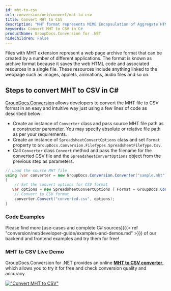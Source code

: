 ```yaml
---
id: mht-to-csv
url: conversion/net/convert/mht-to-csv
title: Convert MHT to CSV
description: "MHT format represents MIME Encapsulation of Aggregate HTML with .mht extension. Learn how to convert MHT to CSV file programmatically in C# language using GroupDocs.Conversion for .NET library."
keywords: Convert MHT to CSV in C#
productName: GroupDocs.Conversion for .NET
hideChildren: False
---
```


Files with MHT extension represent a web page archive format that can be created by a number of different applications. The format is known as archive format because it saves the web HTML code and associated resources in a single file. These resources include anything linked to the webpage such as images, applets, animations, audio files and so on.

## Steps to convert MHT to CSV in C#

[GroupDocs.Conversion](https://products.groupdocs.com/conversion/net) allows developers to convert the MHT file to CSV format in an easy and intuitive way just using a few lines of code as described below:

* Create an instance of `Converter` class and pass source MHT file path as a constructor parameter. You may specify absolute or relative file path as per your requirements. 
* Create an instance of `SpreadsheetConvertOptions` class and set `Format` property to `GroupDocs.Conversion.FileTypes.SpreadsheetFileType.Csv`.
* Call `Converter` class `Convert` method and pass the filename for the converted CSV file and the `SpreadsheetConvertOptions` object from the previous step as parameters.

```csharp
// Load the source MHT file
using (var converter = new GroupDocs.Conversion.Converter("sample.mht"))
{
    // Set the convert options for CSV format
   var options = new SpreadsheetConvertOptions { Format = GroupDocs.Conversion.FileTypes.SpreadsheetFileType.Csv };
    // Convert to CSV format
    converter.Convert("converted.csv", options);
}
```

### Code Examples

Please find more [use-cases and complete C# sources]({{< ref "conversion/net/developer-guide/examples-and-demos.md" >}}) of our backend and frontend examples and try them for free!

### MHT to CSV Live Demo

GroupDocs.Conversion for .NET provides an online [**MHT to CSV converter**](https://products.groupdocs.app/conversion/mht-to-csv), which allows you to try it for free and check conversion quality and accuracy.

[!["Convert MHT to CSV"](conversion/net/images/convert-to-csv/convert-mht-to-csv.png)](https://products.groupdocs.app/conversion/mht-to-csv)